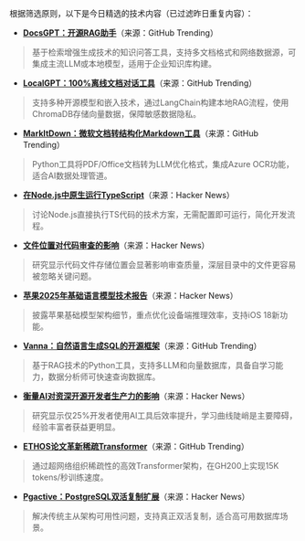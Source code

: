 根据筛选原则，以下是今日精选的技术内容（已过滤昨日重复内容）：

- **[DocsGPT：开源RAG助手](https://github.com/arc53/DocsGPT)**（来源：GitHub Trending）  
> 基于检索增强生成技术的知识问答工具，支持多文档格式和网络数据源，可集成主流LLM或本地模型，适用于企业知识库构建。

- **[LocalGPT：100%离线文档对话工具](https://github.com/PromtEngineer/localGPT)**（来源：GitHub Trending）  
> 支持多种开源模型和嵌入技术，通过LangChain构建本地RAG流程，使用ChromaDB存储向量数据，保障敏感数据隐私。

- **[MarkItDown：微软文档转结构化Markdown工具](https://github.com/microsoft/markitdown)**（来源：GitHub Trending）  
> Python工具将PDF/Office文档转为LLM优化格式，集成Azure OCR功能，适合AI数据处理管道。

- **[在Node.js中原生运行TypeScript](https://news.ycombinator.com/item?id=44597966)**（来源：Hacker News）  
> 讨论Node.js直接执行TS代码的技术方案，无需配置即可运行，简化开发流程。

- **[文件位置对代码审查的影响](https://news.ycombinator.com/item?id=44596327)**（来源：Hacker News）  
> 研究显示代码文件存储位置会显著影响审查质量，深层目录中的文件更容易被忽略关键问题。

- **[苹果2025年基础语言模型技术报告](https://news.ycombinator.com/item?id=44596275)**（来源：Hacker News）  
> 披露苹果基础模型架构细节，重点优化设备端推理效率，支持iOS 18新功能。

- **[Vanna：自然语言生成SQL的开源框架](https://github.com/vanna-ai/vanna)**（来源：GitHub Trending）  
> 基于RAG技术的Python工具，支持多LLM和向量数据库，具备自学习能力，数据分析师可快速查询数据库。

- **[衡量AI对资深开源开发者生产力的影响](https://news.ycombinator.com/item?id=44522772)**（来源：Hacker News）  
> 研究显示仅25%开发者使用AI工具后效率提升，学习曲线陡峭是主要障碍，经验丰富者获益更明显。

- **[ETHOS论文革新稀疏Transformer](https://github.com/wrmedford/ETHOS)**（来源：GitHub Trending）  
> 通过超网络组织稀疏性的高效Transformer架构，在GH200上实现15K tokens/秒训练速度。

- **[Pgactive：PostgreSQL双活复制扩展](https://news.ycombinator.com/item?id=44580257)**（来源：Hacker News）  
> 解决传统主从架构可用性问题，支持真正双活复制，适合高可用数据库场景。